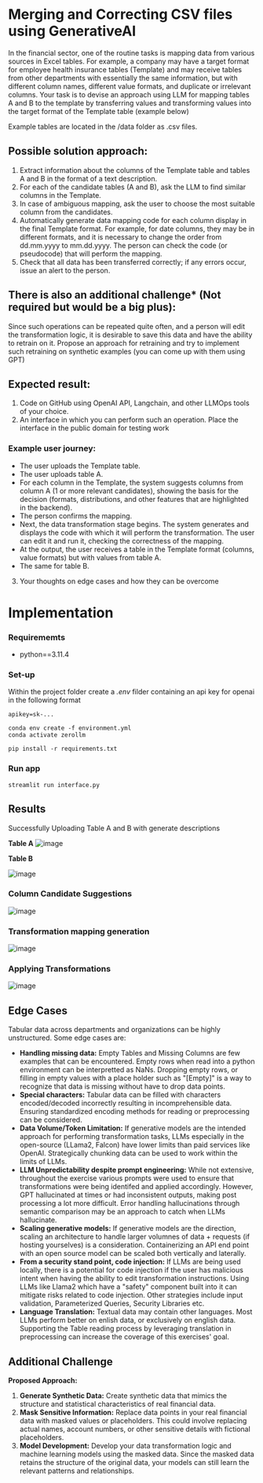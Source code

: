# Merging and Correcting CSV files using GenerativeAI
In the financial sector, one of the routine tasks is mapping data from various sources in Excel tables. For example, a company may have a target format for employee health insurance tables (Template) and may receive tables from other departments with essentially the same information, but with different column names, different value formats, and duplicate or irrelevant columns.
Your task is to devise an approach using LLM for mapping tables A and B to the template by transferring values and transforming values into the target format of the Template table (example below)
 
Example tables are located in the /data folder as .csv files.

## Possible solution approach:
1.	Extract information about the columns of the Template table and tables A and B in the format of a text description.
2.	For each of the candidate tables (A and B), ask the LLM to find similar columns in the Template.
3.	In case of ambiguous mapping, ask the user to choose the most suitable column from the candidates.
4.	Automatically generate data mapping code for each column display in the final Template format. For example, for date columns, they may be in different formats, and it is necessary to change the order from dd.mm.yyyy to mm.dd.yyyy. The person can check the code (or pseudocode) that will perform the mapping.
5.	Check that all data has been transferred correctly; if any errors occur, issue an alert to the person.
## There is also an additional challenge* (Not required but would be a big plus):
Since such operations can be repeated quite often, and a person will edit the transformation logic, it is desirable to save this data and have the ability to retrain on it. Propose an approach for retraining and try to implement such retraining on synthetic examples (you can come up with them using GPT)
## Expected result:
1. Code on GitHub using OpenAI API, Langchain, and other LLMOps tools of your choice.
2. An interface in which you can perform such an operation. Place the interface in the public domain for testing work
### Example user journey:
- The user uploads the Template table.
- The user uploads table A.
- For each column in the Template, the system suggests columns from column A (1 or more relevant candidates), showing the basis for the decision (formats, distributions, and other features that are highlighted in the backend).
- The person confirms the mapping.
- Next, the data transformation stage begins. The system generates and displays the code with which it will perform the transformation. The user can edit it and run it, checking the correctness of the mapping.
- At the output, the user receives a table in the Template format (columns, value formats) but with values from table A.
- The same for table B.
3. Your thoughts on edge cases and how they can be overcome

# Implementation
### Requirememts
- python==3.11.4

### Set-up
Within the project folder create a _.env_ filder containing an api key for openai in the following format
```
apikey=sk-...
```
```
conda env create -f environment.yml
conda activate zerollm
```
```
pip install -r requirements.txt
```
### Run app
```
streamlit run interface.py     
```
## Results

Successfully Uploading Table A and B with generate descriptions

**Table A**
![image](https://github.com/justinpontalba/Projects/assets/58340716/33b2488d-8cbf-4ced-9772-08b9b3a62d9a)

**Table B**

![image](https://github.com/justinpontalba/Projects/assets/58340716/cf8b6252-6a61-4a9c-8dba-1cd3e943cfb3)

### Column Candidate Suggestions
![image](https://github.com/justinpontalba/Projects/assets/58340716/68e2f5a0-6aa0-4052-ab77-87e92d46c149)

### Transformation mapping generation
![image](https://github.com/justinpontalba/Projects/assets/58340716/0d1b8cd4-abea-4248-b9d4-439fb16934dd)

### Applying Transformations
![image](https://github.com/justinpontalba/Projects/assets/58340716/623428f0-4800-497b-accc-e882709249ad)

## Edge Cases
Tabular data across departments and organizations can be highly unstructured. Some edge cases are:
- **Handling missing data:** Empty Tables and Missing Columns are few examples that can be encountered. Empty rows when read into a python environment can be interpretted as NaNs. Dropping empty rows, or filling in empty values with a place holder such as "[Empty]" is a way to recognize that data is missing without have to drop data points.
- **Special characters:** Tabular data can be filled with characters encoded/decoded incorrectly resulting in incomprehensible data. Ensuring standardized encoding methods for reading or preprocessing can be considered.
- **Data Volume/Token Limitation:** If generative models are the intended approach for performing transformation tasks, LLMs especially in the open-source (LLama2, Falcon) have lower limits than paid services like OpenAI. Strategically chunking data can be used to work within the limits of LLMs.
- **LLM Unpredictability despite prompt engineering:** While not extensive, throughout the exercise various prompts were used to ensure that transformations were being identifed and applied accordingly. However, GPT hallucinated at times or had inconsistent outputs, making post processing a lot more difficult. Error handling hallucinations through semantic comparison may be an approach to catch when LLMs hallucinate. 
- **Scaling generative models:** If generative models are the direction, scaling an architecture to handle larger volumnes of data + requests (if hosting yourselves) is a consideration. Containerizing an API end point with an open source model can be scaled both vertically and laterally.
- **From a security stand point, code injection:** If LLMs are being used locally, there is a potential for code injection if the user has malicious intent when having the ability to edit transformation instructions. Using LLMs like Llama2 which have a "safety" component built into it can mitigate risks related to code injection. Other strategies include input validation, Parameterized Queries, Security Libraries etc.
- **Language Translation:** Textual data may contain other languages. Most LLMs perform better on enlish data, or exclusively on english data. Supporting the Table reading process by leveraging translation in preprocessing can increase the coverage of this exercises' goal.

## Additional Challenge
**Proposed Approach:**
1. **Generate Synthetic Data:** Create synthetic data that mimics the structure and statistical characteristics of real financial data. 
2. **Mask Sensitive Information:** Replace data points in your real financial data with masked values or placeholders. This could involve replacing actual names, account numbers, or other sensitive details with fictional placeholders.
3. **Model Development:** Develop your data transformation logic and machine learning models using the masked data. Since the masked data retains the structure of the original data, your models can still learn the relevant patterns and relationships.
